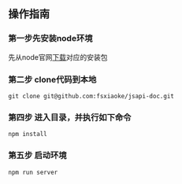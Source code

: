 ## 操作指南

### 第一步先安装node环境

先从node官网[下载](https://nodejs.org/en/download/)对应的安装包

### 第二步 clone代码到本地
    
    git clone git@github.com:fsxiaoke/jsapi-doc.git

### 第四步 进入目录，并执行如下命令
    
    npm install

### 第五步 启动环境
    
    npm run server